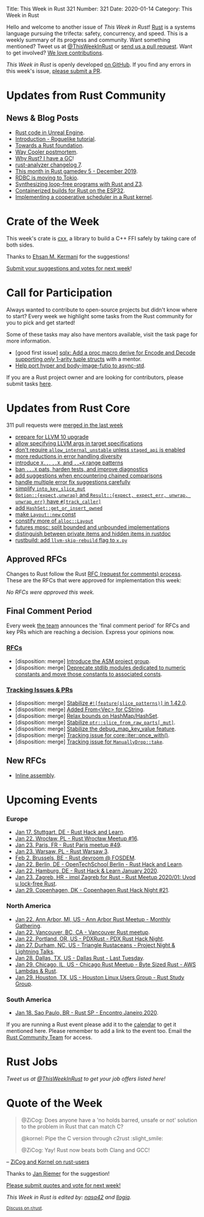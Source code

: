 Title: This Week in Rust 321
Number: 321
Date: 2020-01-14
Category: This Week in Rust

Hello and welcome to another issue of *This Week in Rust*!
[Rust](http://rust-lang.org) is a systems language pursuing the trifecta: safety, concurrency, and speed.
This is a weekly summary of its progress and community.
Want something mentioned? Tweet us at [@ThisWeekInRust](https://twitter.com/ThisWeekInRust) or [send us a pull request](https://github.com/cmr/this-week-in-rust).
Want to get involved? [We love contributions](https://github.com/rust-lang/rust/blob/master/CONTRIBUTING.md).

*This Week in Rust* is openly developed [on GitHub](https://github.com/cmr/this-week-in-rust).
If you find any errors in this week's issue, [please submit a PR](https://github.com/cmr/this-week-in-rust/pulls).

# Updates from Rust Community

## News & Blog Posts

* [Rust code in Unreal Engine](https://ejmahler.github.io/rust_in_unreal/).
* [Introduction - Roguelike tutorial](http://bfnightly.bracketproductions.com/rustbook/chapter_0.html).
* [Towards a Rust foundation](https://smallcultfollowing.com/babysteps/blog/2020/01/09/towards-a-rust-foundation/).
* [Way Cooler postmortem](http://way-cooler.org/blog/2020/01/09/way-cooler-post-mortem.html).
* [Why Rust? I have a GC](https://llogiq.github.io/2020/01/10/rustvsgc.html)!
* [rust-analyzer changelog 7](https://rust-analyzer.github.io/thisweek/2020/01/13/changelog-7.html).
* [This month in Rust gamedev 5 - December 2019](https://rust-gamedev.github.io/posts/newsletter-005/).
* [RDBC is moving to Tokio](https://andygrove.io/2020/01/rust-database-connectivity-rdbc/).
* [Synthesizing loop-free programs with Rust and Z3](https://fitzgeraldnick.com/2020/01/13/synthesizing-loop-free-programs.html).
* [Containerized builds for Rust on the ESP32](https://dev.to/mtnmts/containerized-builds-for-rust-on-the-esp32-e8m).
* [Implementing a cooperative scheduler in a Rust kernel](https://ryan-jacobs1.github.io/2020/01/06/scheduler.html).

# Crate of the Week

This week's crate is [cxx](https://github.com/dtolnay/cxx), a library to build a C++ FFI safely by taking care of both sides.

Thanks to [Ehsan M. Kermani](https://users.rust-lang.org/t/crate-of-the-week/2704/702) for the suggestions!

[Submit your suggestions and votes for next week][submit_crate]!

[submit_crate]: https://users.rust-lang.org/t/crate-of-the-week/2704

# Call for Participation

Always wanted to contribute to open-source projects but didn't know where to start?
Every week we highlight some tasks from the Rust community for you to pick and get started!

Some of these tasks may also have mentors available, visit the task page for more information.

* [good first issue] [sqlx: Add a proc macro derive for Encode and Decode supporting _only_ 1-arity tuple structs](https://github.com/launchbadge/sqlx/issues/34) with a mentor.
* [Help port hyper and body-image-futio to async-std](https://users.rust-lang.org/t/twir-call-for-participation/4821/288).

If you are a Rust project owner and are looking for contributors, please submit tasks [here][guidelines].

[guidelines]: https://users.rust-lang.org/t/twir-call-for-participation/4821

# Updates from Rust Core

311 pull requests were [merged in the last week][merged]

[merged]: https://github.com/search?q=is%3Apr+org%3Arust-lang+is%3Amerged+merged%3A2020-01-06..2020-01-13

* [prepare for LLVM 10 upgrade](https://github.com/rust-lang/rust/pull/67900)
* [allow specifying LLVM args in target specifications](https://github.com/rust-lang/rust/pull/68059)
* [don't require `allow_internal_unstable` unless `staged_api` is enabled](https://github.com/rust-lang/rust/pull/68114)
* [more reductions in error handling diversity](https://github.com/rust-lang/rust/pull/67770)
* [introduce `X..`, `..X`, and `..=X` range patterns](https://github.com/rust-lang/rust/pull/67258)
* [ban `...X` pats, harden tests, and improve diagnostics](https://github.com/rust-lang/rust/pull/68120)
* [add suggestions when encountering chained comparisons](https://github.com/rust-lang/rust/pull/68108)
* [handle multiple error fix suggestions carefully](https://github.com/rust-lang/rust/pull/67880)
* [simplify `into_key_slice_mut`](https://github.com/rust-lang/rust/pull/67725)
* [`Option::{expect,unwrap}` and `Result::{expect, expect_err, unwrap, unwrap_err}` have `#[track_caller]`](https://github.com/rust-lang/rust/pull/67887)
* [add `HashSet::get_or_insert_owned`](https://github.com/rust-lang/rust/pull/67358)
* [make `Layout::new` const](https://github.com/rust-lang/rust/pull/66254)
* [constify more of `alloc::Layout`](https://github.com/rust-lang/rust/pull/67494)
* [futures mpsc: split bounded and unbounded implementations](https://github.com/rust-lang/futures-rs/pull/1326)
* [distinguish between private items and hidden items in rustdoc](https://github.com/rust-lang/rust/pull/67875)
* [rustbuild: add `llvm-skip-rebuild` flag to `x.py`](https://github.com/rust-lang/rust/pull/68074)

## Approved RFCs

Changes to Rust follow the Rust [RFC (request for comments)
process](https://github.com/rust-lang/rfcs#rust-rfcs). These
are the RFCs that were approved for implementation this week:

*No RFCs were approved this week.*

## Final Comment Period

Every week [the team](https://www.rust-lang.org/team.html) announces the
'final comment period' for RFCs and key PRs which are reaching a
decision. Express your opinions now.

### [RFCs](https://github.com/rust-lang/rfcs/labels/final-comment-period)

* [disposition: merge] [Introduce the ASM project group](https://github.com/rust-lang/rfcs/pull/2836).
* [disposition: merge] [Deprecate stdlib modules dedicated to numeric constants and move those constants to associated consts](https://github.com/rust-lang/rfcs/pull/2700).

### [Tracking Issues & PRs](https://github.com/rust-lang/rust/labels/final-comment-period)

* [disposition: merge] [Stabilize `#![feature(slice_patterns)]` in 1.42.0](https://github.com/rust-lang/rust/pull/67712).
* [disposition: merge] [Added From<Vec<NonZeroU8>> for CString](https://github.com/rust-lang/rust/pull/64069).
* [disposition: merge] [Relax bounds on HashMap/HashSet](https://github.com/rust-lang/rust/pull/67642).
* [disposition: merge] [Stabilize `ptr::slice_from_raw_parts[_mut]`](https://github.com/rust-lang/rust/pull/68234).
* [disposition: merge] [Stabilize the debug_map_key_value feature](https://github.com/rust-lang/rust/pull/68200).
* [disposition: merge] [Tracking issue for core::iter::once_with()](https://github.com/rust-lang/rust/issues/57581).
* [disposition: merge] [Tracking issue for `ManuallyDrop::take`](https://github.com/rust-lang/rust/issues/55422).

## New RFCs

* [Inline assembly](https://github.com/rust-lang/rfcs/pull/2850).

# Upcoming Events

### Europe

* [Jan 17. Stuttgart, DE - Rust Hack and Learn](https://www.meetup.com/de-DE/Rust-Community-Stuttgart/events/267764516).
* [Jan 22. Wrocław, PL - Rust Wrocław Meetup #16](https://www.meetup.com/Rust-Wroclaw/events/267514337/).
* [Jan 23. Paris, FR - Rust Paris meetup #49](https://www.meetup.com/Rust-Paris/events/267250053/).
* [Jan 23. Warsaw, PL - Rust Warsaw 3](https://www.meetup.com/Rust-Warsaw/events/267525144/).
* [Feb  2. Brussels, BE - Rust devroom @ FOSDEM](https://fosdem.org/2020/schedule/track/rust/).
* [Jan 22. Berlin, DE - OpenTechSchool Berlin - Rust Hack and Learn](https://www.meetup.com/opentechschool-berlin/events/nxdpgrybccbdc/).
* [Jan 22. Hamburg, DE - Rust Hack & Learn January 2020](https://www.meetup.com/Rust-Meetup-Hamburg/events/267692684/).
* [Jan 23. Zagreb, HR - impl Zagreb for Rust - Rust Meetup 2020/01: Uvod u lock-free Rust](https://www.meetup.com/Zagreb-Rust-Meetup/events/267742601).
* [Jan 29. Copenhagen, DK - Copenhagen Rust Hack Night #21](https://cph.rs/).

### North America

* [Jan 22. Ann Arbor, MI, US - Ann Arbor Rust Meetup - Monthly Gathering](https://www.meetup.com/Ann-Arbor-Rust-Meetup/events/zdfscrybccbdc/).
* [Jan 22. Vancouver, BC, CA - Vancouver Rust meetup](https://www.meetup.com/Vancouver-Rust/events/qgvxlrybccbdc/).
* [Jan 22. Portland, OR, US - PDXRust - PDX Rust Hack Night](https://www.meetup.com/PDXRust/events/267797263/).
* [Jan 27. Durham, NC, US - Triangle Rustaceans - Project Night & Lightning Talks](https://www.meetup.com/triangle-rustaceans/events/mfglwpybccbkc/).
* [Jan 28. Dallas, TX, US - Dallas Rust - Last Tuesday](https://www.meetup.com/Dallas-Rust/events/zfgwzmybccblc/).
* [Jan 29. Chicago, IL, US - Chicago Rust Meetup - Byte Sized Rust - AWS Lambdas & Rust](https://www.meetup.com/Chicago-Rust-Meetup/events/267616019/).
* [Jan 29. Houston, TX, US - Houston Linux Users Group - Rust Study Group](https://www.facebook.com/events/469382520642102).

### South America

* [Jan 18. Sao Paulo, BR - Rust SP - Encontro Janeiro 2020](https://www.meetup.com/Rust-Sao-Paulo-Meetup/events/266858154/).

If you are running a Rust event please add it to the [calendar] to get
it mentioned here. Please remember to add a link to the event too.
Email the [Rust Community Team][community] for access.

[calendar]: https://www.google.com/calendar/embed?src=apd9vmbc22egenmtu5l6c5jbfc%40group.calendar.google.com
[community]: mailto:community-team@rust-lang.org

# Rust Jobs

*Tweet us at [@ThisWeekInRust](https://twitter.com/ThisWeekInRust) to get your job offers listed here!*

# Quote of the Week

> @ZiCog: Does anyone have a 'no holds barred, unsafe or not' solution to the problem in Rust that can match C?
>
> @kornel: Pipe the C version through c2rust :slight_smile:
>
> @ZiCog: Yay! Rust now beats both Clang and GCC!

– [ZiCog and Kornel on rust-users](https://users.rust-lang.org/t/clippy-driving-me-to-insanity-insisting-on-iterators/36796/19)

Thanks to [Jan Riemer](https://users.rust-lang.org/t/twir-quote-of-the-week/328/769) for the suggestion!

[Please submit quotes and vote for next week!](https://users.rust-lang.org/t/twir-quote-of-the-week/328)

*This Week in Rust is edited by: [nasa42](https://github.com/nasa42) and [llogiq](https://github.com/llogiq).*

<small>[Discuss on r/rust]().</small>
